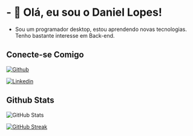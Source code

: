 # - 👋 Olá, eu sou o Daniel Lopes!

- Sou um programador desktop, estou aprendendo novas tecnologias. Tenho bastante interesse em Back-end. 

## Conecte-se Comigo
[![Github](https://img.shields.io/badge/Github-000?style=for-the-badge&logo=Github&logoColor=0E76A8)](https://github.com/zazibr) 

[![Linkedin](https://img.shields.io/badge/Linkedin-000?style=for-the-badge&logo=Linkedin&logoColor=0E76A8)](https://www.linkedin.com/in/daniel-lopes-filho/) 

## Github Stats
![GitHub Stats](https://github-readme-stats.vercel.app/api?username=zazibr&theme=transparent&bg_color=000&border_color=#4747d1&show_icons=true&icon_color=#4747d1&title_color=fff&text_color=FFF&hide_title=true)

[![GitHub Streak](https://streak-stats.demolab.com/?user=zazibr&theme=bear&background=000&border=#4747d1&dates=FFF)](https://github.com/zazibr)